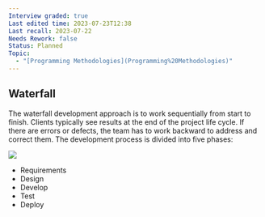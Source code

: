 ```yaml
---
Interview graded: true
Last edited time: 2023-07-23T12:38
Last recall: 2023-07-22
Needs Rework: false
Status: Planned
Topic:
  - "[Programming Methodologies](Programming%20Methodologies)"
---
```

## **Waterfall**

The waterfall development approach is to work sequentially from start to finish. Clients typically see results at the end of the project life cycle. If there are errors or defects, the team has to work backward to address and correct them. The development process is divided into five phases:

[![](https://elearn.epam.com/assets/courseware/v1/cc00b5e12752db0727d063732e0d44cf/asset-v1:EPAM+EngX_B+0921+type@asset+block/Agile_Fundamentals_waterfall_scheme.svg)](https://elearn.epam.com/assets/courseware/v1/cc00b5e12752db0727d063732e0d44cf/asset-v1:EPAM+EngX_B+0921+type@asset+block/Agile_Fundamentals_waterfall_scheme.svg)

- Requirements
- Design
- Develop
- Test
- Deploy